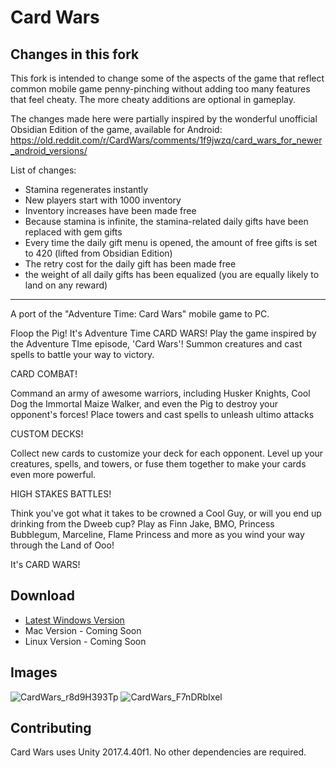# Card Wars
## Changes in this fork
This fork is intended to change some of the aspects of the game that reflect common mobile game penny-pinching without adding too many features that feel cheaty. The more cheaty additions are optional in gameplay.

The changes made here were partially inspired by the wonderful unofficial Obsidian Edition of the game, available for Android: https://old.reddit.com/r/CardWars/comments/1f9jwzq/card_wars_for_newer_android_versions/

List of changes:
 - Stamina regenerates instantly
 - New players start with 1000 inventory
 - Inventory increases have been made free
 - Because stamina is infinite, the stamina-related daily gifts have been replaced with gem gifts
 - Every time the daily gift menu is opened, the amount of free gifts is set to 420 (lifted from Obsidian Edition)
 - The retry cost for the daily gift has been made free
 - the weight of all daily gifts has been equalized (you are equally likely to land on any reward)
----

A port of the "Adventure Time: Card Wars" mobile game to PC.

Floop the Pig! It's Adventure Time CARD WARS! Play the game inspired by the Adventure TIme episode, 'Card Wars'! Summon creatures and cast spells to battle your way to victory.


CARD COMBAT!

Command an army of awesome warriors, including Husker Knights, Cool Dog the Immortal Maize Walker, and even the Pig to destroy your opponent's forces! Place towers and cast spells to unleash ultimo attacks

CUSTOM DECKS!

Collect new cards to customize your deck for each opponent. Level up your creatures, spells, and towers, or fuse them together to make your cards even more powerful.

HIGH STAKES BATTLES!

Think you've got what it takes to be crowned a Cool Guy, or will you end up drinking from the Dweeb cup? Play as Finn Jake, BMO, Princess Bubblegum, Marceline, Flame Princess and more as you wind your way through the Land of Ooo!

It's CARD WARS! 

## Download

* [Latest Windows Version](https://github.com/shishkabob27/CardWars/releases/latest/download/CardWars-Windows.zip)
* Mac Version - Coming Soon
* Linux Version - Coming Soon

## Images
![CardWars_r8d9H393Tp](https://i.imgur.com/cXUolY0.jpg)
![CardWars_F7nDRbIxel](https://i.imgur.com/N3BH326.jpg)

## Contributing
Card Wars uses Unity 2017.4.40f1. No other dependencies are required.
